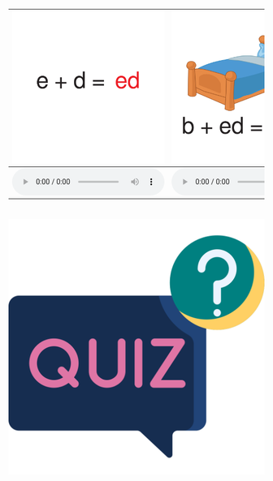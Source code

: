 <div class="carrousel">


|![](/media/img/EShortvowel/ed.svg)|![](/media/img/EShortvowel/bed.svg)|![](/media/img/EShortvowel/red.svg)|![](/media/img/EShortvowel/wed.svg)|![](/media/img/EShortvowel/eg.svg)|![](/media/img/EShortvowel/egg.svg)|![](/media/img/EShortvowel/leg.svg)|![](/media/img/EShortvowel/en.svg)|![](/media/img/EShortvowel/men.svg)|![](/media/img/EShortvowel/pen.svg)|![](/media/img/EShortvowel/ten.svg)|![](/media/img/EShortvowel/et.svg)|![](/media/img/EShortvowel/net.svg)|![](/media/img/EShortvowel/vet.svg)|![](/media/img/EShortvowel/wet.svg)|
| :----: | :----: | :----: | :----: | :----: | :----: | :----: | :----: | :----: | :----: | :----: | :----: | :----: | :----: | :----: |
|![](/media/audio/ed.mp3)|![](/media/audio/bed.mp3)|![](/media/audio/red.mp3)|![](/media/audio/wed.mp3)|![](/media/audio/egg.mp3)|![](/media/audio/egg.mp3)|![](/media/audio/leg.mp3)|![](/media/audio/en.mp3)|![](/media/audio/men.mp3)|![](/media/audio/pen.mp3)|![](/media/audio/ten.mp3)|![](/media/audio/et.mp3)|![](/media/audio/net.mp3)|![](/media/audio/vet.mp3)|![](/media/audio/wet.mp3)|

</div>



# ![icon](/media/icons/quiz.svg) 

